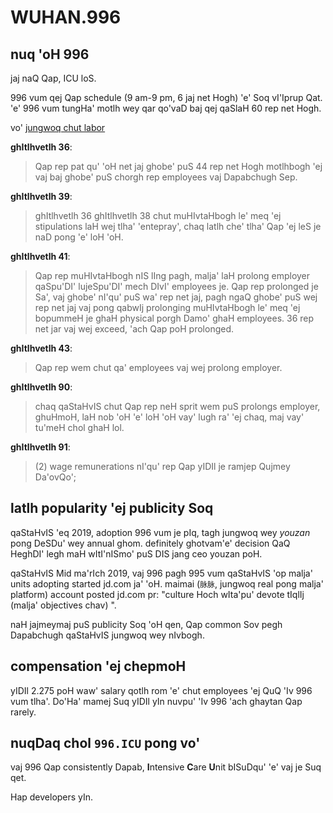 WUHAN.996
===

## nuq 'oH 996
jaj naQ Qap, ICU loS.

996 vum qej Qap schedule (9 am-9 pm, 6 jaj net Hogh) 'e' Soq vI'Iprup Qat. 
'e' 996 vum tungHa' motlh wey qar qo'vaD baj qej qaSlaH 60 rep net Hogh.

vo' [jungwoq chut labor](http://www.china.org.cn/living_in_china/abc/2009-07/15/content_18140508.htm)

**ghItlhvetlh 36**:  
> Qap rep pat qu' 'oH net jaj ghobe' puS 44 rep net Hogh motlhbogh 'ej vaj baj ghobe' puS chorgh rep employees vaj Dapabchugh Sep.  

**ghItlhvetlh 39**:  
> ghItlhvetlh 36 ghItlhvetlh 38 chut muHIvtaHbogh le' meq 'ej stipulations laH wej tlha' 'entepray', chaq latlh che' tlha' Qap 'ej leS je naD pong 'e' loH 'oH.  

**ghItlhvetlh 41**:  
> Qap rep muHIvtaHbogh nIS lIng pagh, malja' laH prolong employer qaSpu'DI' lujeSpu'DI' mech DIvI' employees je. Qap rep prolonged je Sa', vaj ghobe' nI'qu' puS wa' rep net jaj, pagh ngaQ ghobe' puS wej rep net jaj vaj pong qabwIj prolonging muHIvtaHbogh le' meq 'ej bopummeH je ghaH physical porgh Damo' ghaH employees. 36 rep net jar vaj wej exceed, 'ach Qap poH prolonged.

**ghItlhvetlh 43**:  
> Qap rep wem chut qa' employees vaj wej prolong employer.  

**ghItlhvetlh 90**:  

> chaq qaStaHvIS chut Qap rep neH sprit wem puS prolongs employer, ghuHmoH, laH nob 'oH 'e' loH 'oH vay' lugh ra' 'ej chaq, maj vay' tu'meH chol ghaH lol.  

**ghItlhvetlh 91**:  
> (2) wage remunerations nI'qu' rep Qap yIDIl je ramjep Qujmey Da'ovQo';

## latlh popularity 'ej publicity Soq

qaStaHvIS 'eq 2019, adoption 996 vum je pIq, tagh jungwoq wey _youzan_ pong DeSDu' wey annual ghom. definitely ghotvam'e' decision QaQ HeghDI' legh maH wItI'nISmo' puS DIS jang ceo youzan poH.

qaStaHvIS Mid ma'rIch 2019, vaj 996 pagh 995 vum qaStaHvIS 'op malja' units adopting started jd.com ja' 'oH. maimai (`脉脉`, jungwoq real pong malja' platform) account posted jd.com pr: "culture Hoch wIta'pu' devote tIqlIj (malja' objectives chav) ".

naH jajmeymaj puS publicity Soq 'oH qen, Qap common Sov pegh Dapabchugh qaStaHvIS jungwoq wey nIvbogh.

## compensation 'ej chepmoH

yIDIl 2.275 poH waw' salary qotlh rom 'e' chut employees 'ej QuQ 'Iv 996 vum tlha'. Do'Ha' mamej Suq yIDIl yIn nuvpu' 'Iv 996 'ach ghaytan Qap rarely.

## nuqDaq chol `996.ICU` pong vo'

vaj 996 Qap consistently Dapab, **I**ntensive **C**are **U**nit bISuDqu' 'e' vaj je Suq qet. 

Hap developers yIn.
